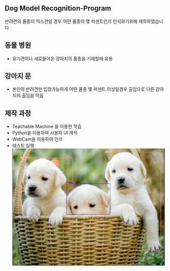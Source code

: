 ## Dog Model Recognition-Program
반려견의 품종이 믹스견일 경우 어떤 품종의 몇 퍼센트인지 인식하기위해 제작하였습니다
## 동물 병원
- 유기견이나 새로들어온 강아지의 품종을 기재할때 유용  
## 강아지 문
- 본인의 반려견만 입장가능하게 어떤 품종 몇 퍼센트 이상일경우 출입으로 다른 강아지의 출입을 막음    
## 제작 과정
- Teachable Machine 을 이용한 학습
- Python을 이용하여 사용자 UI 제작
- WebCam을 이용하여 인식
- 테스트 실행  
![Image001](https://raw.githubusercontent.com/hyunnuuu/Puppy-Breed-Recognition-Program-Using-Teachable-Machine/main/5.png)
